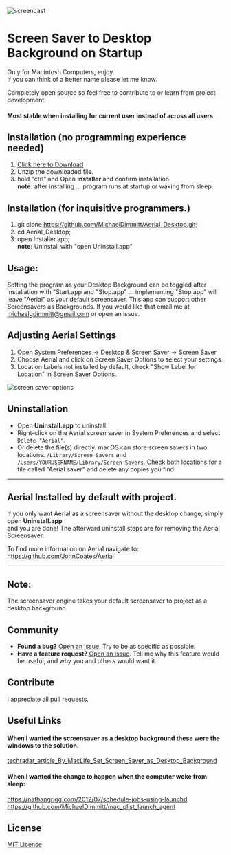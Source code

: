 ![screencast](https://cloud.githubusercontent.com/assets/499192/10754100/c0e1cc4c-7c95-11e5-9d3b-842d3acc2fd5.gif)

# Screen Saver to Desktop Background on Startup
Only for Macintosh Computers, enjoy. <br>
If you can think of a better name please let me know. 

Completely open source so feel free to contribute to or learn from project development.

#### Most stable when installing for current user instead of across all users.
## Installation (no programming experience needed)

1) [Click here to Download](https://github.com/MichaelDimmitt/Aerial_Desktop/releases/download/v7.1/Aerial_Desktop.zip)
2) Unzip the downloaded file.
3) hold "ctrl" and Open **Installer** and confirm installation.<br>
<b>note:</b> after installing ... program runs at startup or waking from sleep.

## Installation (for inquisitive programmers.)

1) git clone https://github.com/MichaelDimmitt/Aerial_Desktop.git;
2) cd Aerial_Desktop;
3) open Installer.app;<br>
<b>note:</b> Uninstall with "open Uninstall.app"

## Usage: 
Setting the program as your Desktop Background can be toggled after installation with "Start.app and "Stop.app" ... implementing "Stop.app" will leave "Aerial" as your default screensaver. This app can support other Screensavers as Backgrounds. If you would like that email me at michaelgdimmitt@gmail.com or open an issue.

## Adjusting Aerial Settings

1. Open System Preferences -> Desktop & Screen Saver -> Screen Saver
2. Choose Aerial and click on Screen Saver Options to select your settings.
3. Location Labels not installed by default, check "Show Label for Location" in Screen Saver Options.

![screen saver options](https://user-images.githubusercontent.com/11463275/28892748-f6b50d30-779c-11e7-9c28-56b5727e0aa4.png)

## Uninstallation

* Open **Uninstall.app** to uninstall.
* Right-click on the Aerial screen saver in System Preferences and select `Delete "Aerial"`.
* Or delete the file(s) directly. macOS can store screen savers in two locations. `/Library/Screen Savers` and `/Users/YOURUSERNAME/Library/Screen Savers`. Check both locations for a file called "Aerial.saver" and delete any copies you find.

<hr>

## Aerial Installed by default with project. 

If you only want Aerial as a screensaver without the desktop change, simply open **Uninstall.app**<br>
and you are done! The afterward uninstall steps are for removing the Aerial Screensaver.

To find more information on Aerial navigate to: 
https://github.com/JohnCoates/Aerial<br><hr>

## Note:

The screensaver engine takes your default screensaver to project as a desktop background.<br>

## Community
- **Found a bug?** [Open an issue](https://github.com/MichaelDimmitt/ScreenSaver_to_DesktopBackground_mac/issues/new). Try to be as specific as possible.
- **Have a feature request?** [Open an issue](https://github.com/MichaelDimmitt/ScreenSaver_to_DesktopBackground_mac/issues/new). Tell me why this feature would be useful, and why you and others would want it.

## Contribute
I appreciate all pull requests.

## Useful Links

#### When I wanted the screensaver as a desktop background these were the windows to the solution.

<a href="http://www.techradar.com/how-to/computing/apple/easy-mac-hacks-set-screen-saver-as-desktop-background-1305622">techradar_article_By_MacLife_Set_Screen_Saver_as_Desktop_Background</a>

#### When I wanted the change to happen when the computer woke from sleep:
https://nathangrigg.com/2012/07/schedule-jobs-using-launchd
https://github.com/MichaelDimmitt/mac_plist_launch_agent

## License
[MIT License](https://raw.githubusercontent.com/MichaelDimmitt/ScreenSaver_to_DesktopBackground_mac/master/LICENSE)
